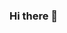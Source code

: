 ### Hi there 👋

<div id="header" align="center>
  <img src="https://media.giphy.com/media/3kPDmoWdBpQPNhCnUG/giphy.gif"
</div>

